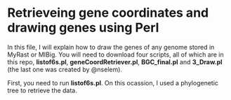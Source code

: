 # Retrieveing gene coordinates and drawing genes using Perl

In this file, I will explain how to draw the genes of any genome stored in MyRast or MIBig. You will need to download four scripts, all of which are in this repo, **listof6s.pl**, **geneCoordRetriever.pl**, **BGC_final.pl** and **3_Draw.pl** (the last one was created by @nselem).

First, you need to run **listof6s.pl**. On this ocassion, I used a phylogenetic tree to retrieve the data.
